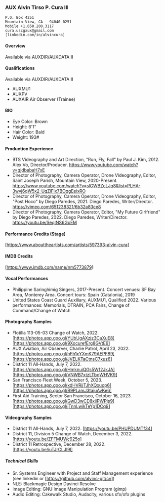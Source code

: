### AUX Alvin Tirso P. Cura III
`P.O. Box 4251`<BR>
`Mountain View, CA   94040-0251`<BR>
`Mobile +1.650.200.3117`<BR>
`cura.uscgaux@gmail.com`<BR>
`[linkedin.com/in/alvincura]`

#### Overview
Available via AUXDIR/AUXDATA II

#### Qualifications
Available via AUXDIR/AUXDATA II
+ AUXMU1
+ AUXPV
+ AUXAIR Air Observer (Trainee)

#### BIO
+ Eye Color: Brown
+ Height: 6'1"
+ Hair Color: Bald
+ Weight: 193#

#### Production Experience
+ BTS Videography and Art Direction, "Run, Fly, Fall" by Paul J. Kim, 2012.  Alex Vo, Director/Producer.  https://www.youtube.com/watch?v=gjdbabaH7xE
+ Director of Photography, Camera Operator, Drone Videography, Editor, Saint Joseph Parish, Mountain View, 2020-Present.  https://www.youtube.com/watch?v=slGWBZcLJq8&list=PLHA-3wvj6qW5x2-UqZiFIx7BOqgEeixRO
+ Director of Photography, Camera Operator, Drone Videography, Editor, "Post Hoco" by Diego Paredes, 2021.  Diego Paredes, Writer/Director.  https://vimeo.com/651238321/6b32a83ce8
+ Director of Photography, Camera Operator, Editor, "My Future Girlfriend" by Diego Paredes, 2022.  Diego Paredes, Writer/Director.  https://youtu.be/SeqINS6GoEM

#### Performance Credits (Stage)
[https://www.abouttheartists.com/artists/597393-alvin-cura]

#### IMDB Credits
[https://www.imdb.com/name/nm5773879]

#### Vocal Performances
+ Philippine Saringhimig Singers, 2017-Present.  Concert venues:  SF Bay Area, Monterey Area.  Concert tours:  Spain (Catalonia), 2019
+ United States Coast Guard Auxiliary, AUXMU1, Qualified 2022.  Various performances:  Memorials, DTRAIN, PCA Fairs, Change of Command/Change of Watch

#### Photography Samples
+ Flotilla 113-05-03 Change of Watch, 2022.  [https://photos.app.goo.gl/YUbUgAXzjz3CaXuE8] [https://photos.app.goo.gl/9XocurefErg8GVtE6]
+ AUX Aviation, Air Observer, Charlie Patrol, April 23, 2022. [https://photos.app.goo.gl/hFh1xYXmK79AEPF89] [https://photos.app.goo.gl/JVELKTaCtnsC7xuz6]
+ District 11 All-Hands, July 7, 2022. [https://photos.app.goo.gl/HmknuiQGs5W12JkJA] [https://photos.app.goo.gl/VNWB7xtzLTbqWHVK9]
+ San Francisco Fleet Week, October 5, 2023. [https://photos.app.goo.gl/xdHVRjjTJhXQxuop6] [https://photos.app.goo.gl/B9PLamJ3tajuAvKe6]
+ First Aid Training, Sector San Francisco, October 16, 2023. [https://photos.app.goo.gl/GwD3wCD8xjiPWPjs9] [https://photos.app.goo.gl/jTnnLwikTeYp1DCq9]

#### Videography Samples
+ District 11 All-Hands, July 7, 2022. [https://youtu.be/PHUPDUMTf34]
+ District 11, Division 5 Change of Watch, December 3, 2022. [https://youtu.be/ZFFMUWc925o]
+ District 11 Retrospective, December 28, 2022. [https://youtu.be/iuTJrCLJl9I]


##### Technical Skills
+ Sr. Systems Engineer with Project and Staff Management experience (see linkedin or [https://github.com/alvinc-git/cv])
+ NLE:  Blackmagic Design Davinci Resolve
+ Image Editing: GNU Image Manipulation Program (gimp)
+ Audio Editing:  Cakewalk Studio, Audacity, various sfx/ofx plugins
